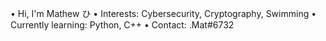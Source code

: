 • Hi, I'm Mathew ひ
• Interests: Cybersecurity, Cryptography, Swimming
• Currently learning: Python, C++
• Contact: .Mat#6732
